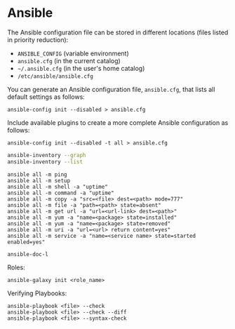 # Ansible
The Ansible configuration file can be stored in different locations (files listed in
priority reduction):
- `ANSIBLE_CONFIG` (variable environment)
- `ansible.cfg` (in the current catalog)
- `~/.ansible.cfg` (in the user's home catalog)
- `/etc/ansible/ansible.cfg`

You can generate an Ansible configuration file, `ansible.cfg`, that lists all default settings as follows:
```
ansible-config init --disabled > ansible.cfg
```
Include available plugins to create a more complete Ansible configuration as follows:
```
ansible-config init --disabled -t all > ansible.cfg
```
```bash
ansible-inventory --graph
ansible-inventory --list
```
```
ansible all -m ping
ansible all -m setup
ansible all -m shell -a "uptime"
ansible all -m command -a "uptime"
ansible all -m copy -a "src=<file> dest=<path> mode=777"
ansible all -m file -a "path=<path> state=absent"
ansible all -m get url -a "url=<url-link> dest=<path>"
ansible all -m yum -a "name=<package> state=installed"
ansible all -m yum -a "name=<package> state=removed"
ansible all -m uri -a "url=<url> return content=yes"
ansible all -m service -a "name=<service name> state=started enabled=yes"
```
```
ansible-doc-l
```

Roles:
```
ansible-galaxy init <role_name>
```
Verifying Playbooks:
```
ansible-playbook <file> --check
ansible-playbook <file> --check --diff
ansible-playbook <file> --syntax-check
```
